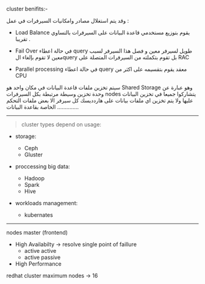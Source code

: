 cluster benifits:-

وقد يتم استغلال مصادر وامكانيات السيرفرات في عمل : 

- Load Balance
يقوم بتوزيع مستخدمي قاعدة البيانات على السيرفرات بالتساوي تقريبا .

- Fail Over
في حالة اعطاء query طويل لسيرفر معين و فصل هذا السيرفر لسبب معين لا تقوم بإلغاء الquery بل تقوم بتكملته من السيرفرات المتصلة على RAC

- Parallel processing
في حالة اعطاء query معقد يقوم بتقسيمه على اكثر من CPU




 سيتم تخزين ملفات قاعدة البيانات في مكان واحد هو Shared Storage وهو عبارة عن وحدة تخزين وسيطة مرتبطة بكل السيرفرات nodes يتشاركوا جميعا في تخزين البيانات عليها ولا يتم تخزين اي ملفات بيانات على هاردديسك كل سيرفر الا بعض ملفات التحكم الخاصة بقاعدة البيانات ..............



------------------------------------------------------------------------------
> cluster types depend on usage:

* storage:
    - Ceph
    - Gluster

* proccessing big data:
    - Hadoop
    - Spark
    - Hive

* workloads management:
    - kubernates
------------------------------------------------------------------------------


nodes
master (frontend)









- High Availabilty -> resolve single point of faillure
    - active active
    - active passive
- High Performance



redhat cluster maximum nodes -> 16